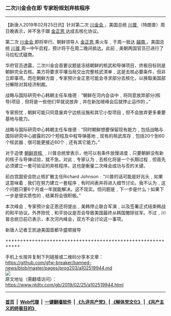 ### 二次川金会在即 专家盼规划弃核程序
------------------------

<div class="post_content">
 <p>
  【新唐人2019年02月25日讯】针对第二次
  <a href="https://www.ntdtv.com/gb/川金会.htm">
   川金会
  </a>
  ，美国总统
  <a href="https://www.ntdtv.com/gb/川普.htm">
   川普
  </a>
  （特朗普）周日晚表示，并不急于跟
  <a href="https://www.ntdtv.com/gb/金正恩.htm">
   金正恩
  </a>
  达成去核化协议。
 </p>
 <p>
  第二次
  <a href="https://www.ntdtv.com/gb/川金会.htm">
   川金会
  </a>
  即将举行。朝鲜领导人
  <a href="https://www.ntdtv.com/gb/金正恩.htm">
   金正恩
  </a>
  乘火车﹐于周一抵达
  <a href="https://www.ntdtv.com/gb/越南.htm">
   越南
  </a>
  。美国总统
  <a href="https://www.ntdtv.com/gb/川普.htm">
   川普
  </a>
  周一中午启程，预计将于在周二晚间抵达。此前﹐美朝两国官员已进行了马拉松式磋商。
 </p>
 <p>
  华府官员透露，二次川金会首要议题是冻结朝鲜的核武和导弹项目，终极目标则是朝鲜完全去核。美方将要求平壤当局交出完整核武清单﹐这是去核必要条件，但非立即事项。而在朝鲜方面﹐专家预计金正恩可能会寻求部分去核化，以换取美国部分解除对其经济制裁。
 </p>
 <p>
  战略与国际研究中心韩朝主任车维德﹕“朝鲜在河内会谈中﹐将同意放弃部分(核导)项目﹐但将是一些他们早就说放弃﹐并在新加坡峰会后就停止运作的 。”
 </p>
 <p>
  专家担忧﹐朝鲜可能只同意废弃宁边核设施和其它小型项目﹐但不会放弃更多重要基地与能力。
 </p>
 <p>
  战略与国际研究中心韩朝主任车维德﹕“同时朝鲜想要保留现有能力﹐包括战略与国际研究中心披露的20个短程及中程导弹基地﹐现有的核武库存﹐包括20个到60个核武器﹐很可能更接近60个﹐还有其它能力。”
 </p>
 <p>
  对于迫使
  <a href="https://www.ntdtv.com/gb/朝鲜弃核.htm">
   朝鲜弃核
  </a>
  ﹐川普总统曾表示，他可以有条件放慢进度﹐只要朝鲜没有新的核子与导弹试验，就不急。对此﹐专家认为﹐去核化将是一个长期过程﹐但首先必须建立一套可验证的弃核程序。这也是衡量二次峰会成功与否的关键。
 </p>
 <p>
  前白宫国安会防止核扩散主任Richard Johnson﹕“川普的话可能是好兆头﹐如果这意味着﹐我们在努力建立一套程序﹐有时间表并将进入细节讨论。我不认为﹐这个问题只要6个月或一年就能解决。这不现实。但问题是﹐下一步是什么﹖如果下一步是很实质性的﹐结果将会很积极。”
 </p>
 <p>
  本次峰会﹐专家预计金正恩还将提出﹐美韩停止联合军演﹐以及签署正式结束韩战的和平协议。外界担忧﹐和平协议是否会导致美国最终从韩国撤除驻军。不过﹐川普总统日前已表示，本次河内峰会，双方不会讨论这一事项。
 </p>
 <p>
  新唐人记者王凯迪美国首都华盛顿报导
 </p>
 <div class="single_ad">
 </div>
</div>

+++++++++++++++++++++++++++++++++++++++++++++++++++++++++++<br/><br/>
手机上长按并复制下列链接或二维码分享本文章：<br/>
https://github.com/gfw-breaker/banned-news/blob/master/pages/prog203/a102519944.md <br/>
<a href='https://github.com/gfw-breaker/banned-news/blob/master/pages/prog203/a102519944.md'><img src='https://github.com/gfw-breaker/banned-news/blob/master/pages/prog203/a102519944.md.png'/></a> <br/>
原文地址（需翻墙访问）：https://www.ntdtv.com/gb/2019/02/25/a102519944.html


------------------------
#### [首页](https://github.com/gfw-breaker/banned-news/blob/master/README.md) &nbsp;|&nbsp; [Web代理](https://github.com/labour-camp/helloworld) &nbsp;|&nbsp; [一键翻墙软件](https://github.com/gfw-breaker/nogfw/blob/master/README.md) &nbsp;| [《九评共产党》](https://github.com/gfw-breaker/9ping.md/blob/master/README.md#九评之一评共产党是什么) | [《解体党文化》](https://github.com/gfw-breaker/jtdwh.md/blob/master/README.md) | [《共产主义的终极目的》](https://github.com/gfw-breaker/gczydzjmd.md/blob/master/README.md)

